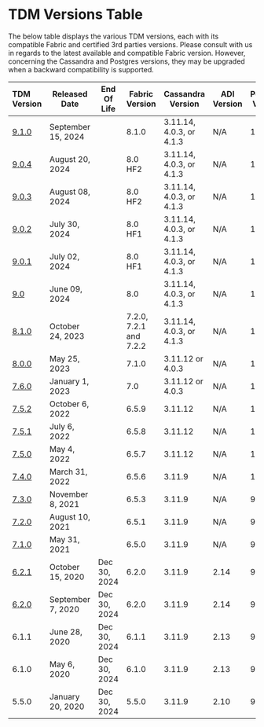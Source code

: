 # TDM Versions Table

The below table displays the various TDM versions, each with its compatible Fabric and certified 3rd parties versions. Please consult with us in regards to the latest available and compatible Fabric version. However, concerning the Cassandra and Postgres versions, they may be upgraded when a backward compatibility is supported. 

<table>
    <thead>
        <tr>
            <th align="left">TDM Version</th>
            <th>Released Date</th>
            <th>End Of Life</th>
            <th>Fabric Version</th>
            <th>Cassandra Version</th>
            <th>ADI Version</th>
            <th>Postgres Version</th>
        </tr>
    </thead>
    <tbody>
        <tr>
            <td align="left"><a href="/Release_Notes_And_Upgrade/TDM-V9.1/TDM_Release_Notes_V9.1.pdf">9.1.0</a></td>
            <td>September 15, 2024</td>
            <td></td>
            <td>8.1.0</td>
            <td>3.11.14, 4.0.3, or 4.1.3</td>
            <td>N/A</td>
            <td>15</td>
        </tr>
        <tr>
            <td align="left"><a href="/Release_Notes_And_Upgrade/TDM-V9.0/TDM_Release_Notes_V9.0.4.pdf">9.0.4</a></td>
            <td>August 20, 2024</td>
            <td></td>
            <td>8.0 HF2</td>
            <td>3.11.14, 4.0.3, or 4.1.3</td>
            <td>N/A</td>
            <td>15</td>
        </tr>
        <tr>
            <td align="left"><a href="/Release_Notes_And_Upgrade/TDM-V9.0/TDM_Release_Notes_V9.0.3.pdf">9.0.3</a></td>
            <td>August 08, 2024</td>
            <td></td>
            <td>8.0 HF2</td>
            <td>3.11.14, 4.0.3, or 4.1.3</td>
            <td>N/A</td>
            <td>15</td>
        </tr>
        <tr>
            <td align="left"><a href="/Release_Notes_And_Upgrade/TDM-V9.0/TDM_Release_Notes_V9.0.2.pdf">9.0.2</a></td>
            <td>July 30, 2024</td>
            <td></td>
            <td>8.0 HF1</td>
            <td>3.11.14, 4.0.3, or 4.1.3</td>
            <td>N/A</td>
            <td>15</td>
        </tr>
        <tr>
            <td align="left"><a href="/Release_Notes_And_Upgrade/TDM-V9.0/TDM_Release_Notes_V9.0.1.pdf">9.0.1</a></td>
            <td>July 02, 2024</td>
            <td></td>
            <td>8.0 HF1</td>
            <td>3.11.14, 4.0.3, or 4.1.3</td>
            <td>N/A</td>
            <td>15</td>
        </tr>
        <tr>
            <td align="left"><a href="/Release_Notes_And_Upgrade/TDM-V9.0/TDM_Release_Notes_V9.0.pdf">9.0</a></td>
            <td>June 09, 2024</td>
            <td></td>
            <td>8.0</td>
            <td>3.11.14, 4.0.3, or 4.1.3</td>
            <td>N/A</td>
            <td>15</td>
        </tr>
         <tr>
            <td align="left"><a href="/Release_Notes_And_Upgrade/TDM-V8.1/TDM_Release_Notes_V8.1.pdf">8.1.0</a></td>
            <td>October 24, 2023</td>
            <td></td>
            <td>7.2.0, 7.2.1 and 7.2.2</td>
            <td>3.11.14, 4.0.3, or 4.1.3</td>
            <td>N/A</td>
            <td>15</td>
        </tr>
        <tr>
            <td align="left"><a href="/Release_Notes_And_Upgrade/TDM-V8.1/TDM_Release_Notes_V8.0.pdf">8.0.0</a></td>
            <td>May 25, 2023</td>
            <td></td>
            <td>7.1.0</td>
            <td>3.11.12 or 4.0.3</td>
            <td>N/A</td>
            <td>13</td>
        </tr>
        <tr>
            <td align="left"><a href="/Release_Notes_And_Upgrade/TDM-V8.1/TDM_Release_Notes_V7.6.pdf">7.6.0</a></td>
            <td>January 1, 2023</td>
            <td></td>
            <td>7.0</td>
            <td>3.11.12 or 4.0.3</td>
            <td>N/A</td>
            <td>13</td>
        </tr>
        <tr>
            <td align="left"><a href="/Release_Notes_And_Upgrade/TDM-V8.1/TDM_Release_Notes_V7.5.2.pdf">7.5.2</a></td>
            <td>October 6, 2022</td>
            <td></td>
            <td>6.5.9</td>
            <td>3.11.12</td>
            <td>N/A</td>
            <td>13</td>
        </tr>
        <tr>
            <td align="left"><a href="/Release_Notes_And_Upgrade/TDM-V8.1/TDM_Release_Notes_V7.5.1.pdf">7.5.1</a></td>
            <td>July 6, 2022</td>
            <td></td>
            <td>6.5.8</td>
            <td>3.11.12</td>
            <td>N/A</td>
            <td>13</td>
        </tr>
        <tr>
            <td align="left"><a href="/Release_Notes_And_Upgrade/TDM-V8.1/TDM_Release_Notes_V7.5.pdf">7.5.0</a></td>
            <td>May 4, 2022</td>
            <td></td>
            <td>6.5.7</td>
            <td>3.11.12</td>
            <td>N/A</td>
            <td>13</td>
        </tr>
        <tr>
            <td align="left"><a href="/Release_Notes_And_Upgrade/TDM-V8.1/TDM_Release_Notes_V7.4.pdf">7.4.0</a></td>
            <td>March 31, 2022</td>
            <td></td>
            <td>6.5.6</td>
            <td>3.11.9</td>
            <td>N/A</td>
            <td>13</td>
        </tr>
        <tr>
            <td align="left"><a href="/Release_Notes_And_Upgrade/TDM-V8.1/TDM_Release_Notes_V7.3.pdf">7.3.0</a></td>
            <td>November 8, 2021</td>
            <td></td>
            <td>6.5.3</td>
            <td>3.11.9</td>
            <td>N/A</td>
            <td>9.6</td>
        </tr>
        <tr>
            <td align="left"><a href="/Release_Notes_And_Upgrade/TDM-V8.1/TDM_Release_Notes_V7.2.pdf">7.2.0</a></td>
            <td>August 10, 2021</td>
            <td></td>
            <td>6.5.1</td>
            <td>3.11.9</td>
            <td>N/A</td>
            <td>9.6</td>
        </tr>
        <tr>
            <td align="left"><a href="/Release_Notes_And_Upgrade/TDM-V8.1/TDM_Release_Notes_V7.1.pdf">7.1.0</a></td>
            <td>May 31, 2021</td>
            <td></td>
            <td>6.5.0</td>
            <td>3.11.9</td>
            <td>N/A</td>
            <td>9.6</td>
        </tr>
        <tr>
            <td align="left"><a href="/Release_Notes_And_Upgrade/Older%20versions/Fabric_Release%20Notes%20V6.2.1.pdf">6.2.1</a></td>
            <td>October 15, 2020</td>
            <td>Dec 30, 2024</td>
            <td>6.2.0</td>
            <td>3.11.9</td>
            <td>2.14</td>
            <td>9.6</td>
        </tr>
        <tr>
            <td align="left"><a href="/Release_Notes_And_Upgrade/Older%20versions/Fabric_Release%20Notes%20V6.2.0.pdf">6.2.0</a></td>
            <td>September 7, 2020</td>
            <td>Dec 30, 2024</td>
            <td>6.2.0</td>
            <td>3.11.9</td>
            <td>2.14</td>
            <td>9.6</td>
        </tr>
        <tr>
            <td align="left">6.1.1</td>
            <td>June 28, 2020</td>
            <td>Dec 30, 2024</td>
            <td>6.1.1</td>
            <td>3.11.9</td>
            <td>2.13</td>
            <td>9.6</td>
        </tr>
        <tr>
            <td align="left">6.1.0</td>
            <td>May 6, 2020</td>
            <td>Dec 30, 2024</td>
            <td>6.1.0</td>
            <td>3.11.9</td>
            <td>2.13</td>
            <td>9.6</td>
        </tr>
        <tr>
            <td align="left">5.5.0</td>
            <td>January 20, 2020</td>
            <td>Dec 30, 2024</td>
            <td>5.5.0</td>
            <td>3.11.9</td>
            <td>2.10</td>
            <td>9.6</td>
        </tr>
    </tbody>
</table>






